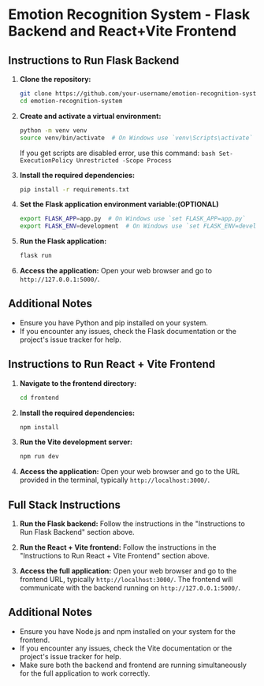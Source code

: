 # Emotion Recognition System - Flask Backend and React+Vite Frontend

## Instructions to Run Flask Backend

1. **Clone the repository:**
    ```bash
    git clone https://github.com/your-username/emotion-recognition-system.git
    cd emotion-recognition-system
    ```

2. **Create and activate a virtual environment:**
    ```bash
    python -m venv venv
    source venv/bin/activate  # On Windows use `venv\Scripts\activate`
    ```
    If you get scripts are disabled error, use this command: 
        ```bash
        Set-ExecutionPolicy Unrestricted -Scope Process
        ```
3. **Install the required dependencies:**
    ```bash
    pip install -r requirements.txt
    ```

4. **Set the Flask application environment variable:(OPTIONAL)**
    ```bash
    export FLASK_APP=app.py  # On Windows use `set FLASK_APP=app.py`
    export FLASK_ENV=development  # On Windows use `set FLASK_ENV=development`
    ```

5. **Run the Flask application:**
    ```bash
    flask run
    ```

6. **Access the application:**
    Open your web browser and go to `http://127.0.0.1:5000/`.

## Additional Notes

- Ensure you have Python and pip installed on your system.
- If you encounter any issues, check the Flask documentation or the project's issue tracker for help.

## Instructions to Run React + Vite Frontend

1. **Navigate to the frontend directory:**
    ```bash
    cd frontend
    ```

2. **Install the required dependencies:**
    ```bash
    npm install
    ```

3. **Run the Vite development server:**
    ```bash
    npm run dev
    ```

4. **Access the application:**
    Open your web browser and go to the URL provided in the terminal, typically `http://localhost:3000/`.

## Full Stack Instructions

1. **Run the Flask backend:**
    Follow the instructions in the "Instructions to Run Flask Backend" section above.

2. **Run the React + Vite frontend:**
    Follow the instructions in the "Instructions to Run React + Vite Frontend" section above.

3. **Access the full application:**
    Open your web browser and go to the frontend URL, typically `http://localhost:3000/`. The frontend will communicate with the backend running on `http://127.0.0.1:5000/`.

## Additional Notes

- Ensure you have Node.js and npm installed on your system for the frontend.
- If you encounter any issues, check the Vite documentation or the project's issue tracker for help.
- Make sure both the backend and frontend are running simultaneously for the full application to work correctly.
